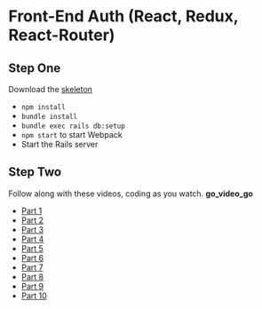 # Front-End Auth (React, Redux, React-Router)
## Step One
Download the [skeleton](https://assets.aaonline.io/fullstack/react/projects/front_end_auth/skeleton.zip)
* `npm install`
* `bundle install`
* `bundle exec rails db:setup`
* `npm start` to start Webpack
* Start the Rails server
## Step Two
Follow along with these videos, coding as you watch.
**go_video_go**
* [Part 1](https://vimeo.com/243262762)
* [Part 2](https://vimeo.com/243260194)
* [Part 3](https://vimeo.com/243259603)
* [Part 4](https://vimeo.com/243258947)
* [Part 5](https://vimeo.com/243260748)
* [Part 6](https://vimeo.com/243260623)
* [Part 7](https://vimeo.com/243259859)
* [Part 8](https://vimeo.com/243259260)
* [Part 9](https://vimeo.com/243257850)
* [Part 10](https://vimeo.com/243263222)
